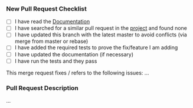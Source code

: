 ### New Pull Request Checklist

- [ ] I have read the [Documentation](https://pub.dartlang.org/packages/web)
- [ ] I have searched for a similar pull request in the [project](https://github.com/tautalos/web/pulls) and found none
- [ ] I have updated this branch with the latest master to avoid conflicts (via merge from master or rebase)
- [ ] I have added the required tests to prove the fix/feature I am adding
- [ ] I have updated the documentation (if necessary)
- [ ] I have run the tests and they pass

This merge request fixes / refers to the following issues: ...

### Pull Request Description

...


